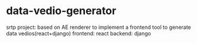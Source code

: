 # data-vedio-generator
srtp project: based on AE renderer to implement a frontend tool to generate data vedios(react+django)
frontend: react
backend: django
